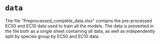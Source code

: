 # `data`
The file "Preprocessed_complete_data.xlsx" contains the pre-processed EC50 and EC10 data used to train all the models. The data is presented in the file both as a single sheet containing all data, as well as independently split by species group by EC50 and EC10 data.

